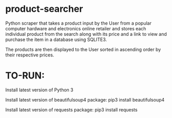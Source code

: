 # product-searcher

Python scraper that takes a product input by the User from a popular
computer hardware and electronics online retailer and stores each individual 
product from the search along with its price and a link to view and purchase the item in a database using SQLITE3.

The products are then displayed to the User sorted in ascending order by their respective prices. 

# TO-RUN:

Install latest version of Python 3

Install latest version of beautifulsoup4 package:
    pip3 install beautifulsoup4

Install latest version of requests package:
    pip3 install requests